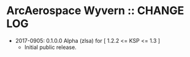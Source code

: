 # ArcAerospace Wyvern :: CHANGE LOG

* 2017-0905: 0.1.0.0 Alpha (zlsa) for [ 1.2.2 <= KSP <= 1.3 ]
	+ Initial public release. 

